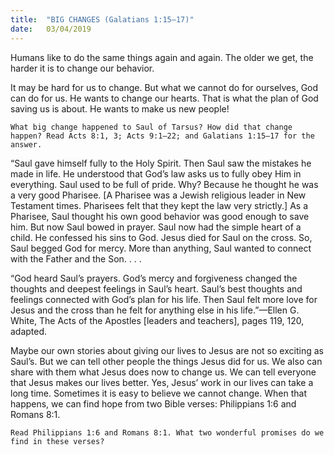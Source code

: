 ```yaml
---
title:  "BIG CHANGES (Galatians 1:15–17)"
date:   03/04/2019
---
```


Humans like to do the same things again and again. The older we get, the harder it is to change our behavior.

It may be hard for us to change. But what we cannot do for ourselves, God can do for us. He wants to change our hearts. That is what the plan of God saving us is about. He wants to make us new people!

`What big change happened to Saul of Tarsus? How did that change happen? Read Acts 8:1, 3; Acts 9:1–22; and Galatians 1:15–17 for the answer.`

“Saul gave himself fully to the Holy Spirit. Then Saul saw the mistakes he made in life. He understood that God’s law asks us to fully obey Him in everything. Saul used to be full of pride. Why? Because he thought he was a very good Pharisee. [A Pharisee was a Jewish religious leader in New Testament times. Pharisees felt that they kept the law very strictly.] As a Pharisee, Saul thought his own good behavior was good enough to save him. But now Saul bowed in prayer. Saul now had the simple heart of a child. He confessed his sins to God. Jesus died for Saul on the cross. So, Saul begged God for mercy. More than anything, Saul wanted to connect with the Father and the Son. . . .

“God heard Saul’s prayers. God’s mercy and forgiveness changed the thoughts and deepest feelings in Saul’s heart. Saul’s best thoughts and feelings connected with God’s plan for his life. Then Saul felt more love for Jesus and the cross than he felt for anything else in his life.”—Ellen G. White, The Acts of the Apostles [leaders and teachers], pages 119, 120, adapted.

Maybe our own stories about giving our lives to Jesus are not so exciting as Saul’s. But we can tell other people the things Jesus did for us. We also can share with them what Jesus does now to change us. We can tell everyone that Jesus makes our lives better. Yes, Jesus’ work in our lives can take a long time. Sometimes it is easy to believe we cannot change. When that happens, we can find hope from two Bible verses: Philippians 1:6 and Romans 8:1.

`Read Philippians 1:6 and Romans 8:1. What two wonderful promises do we find in these verses?`